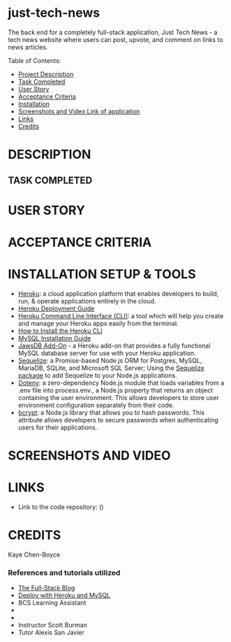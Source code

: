 # just-tech-news
The back end for a completely full-stack application, Just Tech News - a tech news website where users can post, upvote, and comment on links to news articles. 

Table of Contents:
* [Project Description](#description)
* [Task Completed](#task-completed)
* [User Story](#user-story)
* [Acceptance Criteria](#acceptance-criteria)
* [Installation](#installation-setup)
* [Screenshots and Video Link of application](#screenshots-and-video)
* [Links](#links)
* [Credits](#credits)

# DESCRIPTION


## TASK COMPLETED

# USER STORY


# ACCEPTANCE CRITERIA

# INSTALLATION SETUP & TOOLS
* [Heroku](https://www.heroku.com/): a cloud application platform that enables developers to build, run, & operate applications entirely in the cloud.
* [Heroku Deployment Guide](https://coding-boot-camp.github.io/full-stack/heroku/heroku-deployment-guide)
* [Heroku Command Line Interface (CLI)](https://devcenter.heroku.com/articles/heroku-cli): a tool which will help you create and manage your Heroku apps easily from the terminal. 
* [How to Install the Heroku CLI](https://coding-boot-camp.github.io/full-stack/heroku/how-to-install-the-heroku-cli)
* [MySQL Installation Guide](https://coding-boot-camp.github.io/full-stack/mysql/mysql-installation-guide)
* [JawsDB Add-On](https://elements.heroku.com/addons/jawsdb) - a Heroku add-on that provides a fully functional MySQL database server for use with your Heroku application.
* [Sequelize](https://sequelize.org/): a Promise-based Node.js ORM for Postgres, MySQL, MariaDB, SQLite, and Microsoft SQL Server; Using the [Sequelize package](https://www.npmjs.com/package/sequelize) to add Sequelize to your Node.js applications.
* [Doteny](https://www.npmjs.com/package/dotenv): a zero-dependency Node.js module that loads variables from a .env file into process.env., a Node.js property that returns an object containing the user environment. This allows developers to store user environment configuration separately from their code. 
* [bcrypt](https://www.npmjs.com/package/bcrypt): a Node.js library that allows you to hash passwords. This attribute allows developers to secure passwords when authenticating users for their applications. 

# SCREENSHOTS AND VIDEO

# LINKS
* Link to the code repository: () 

# CREDITS
Kaye Chen-Boyce

### References and tutorials utilized
* [The Full-Stack Blog](https://coding-boot-camp.github.io/full-stack/)
* [Deploy with Heroku and MySQL](https://coding-boot-camp.github.io/full-stack/heroku/deploy-with-heroku-and-mysql)
* BCS Learning Assistant
* []()
* []()
* Instructor Scott Burman
* Tutor Alexis San Javier